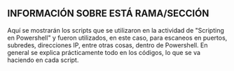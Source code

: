 ## INFORMACIÓN SOBRE ESTÁ RAMA/SECCIÓN

Aquí se mostrarán los scripts que se utilizaron en la actividad de "Scripting en Powershell" y fueron utilizados, en este caso, para escaneos en puertos, subredes, direcciones IP, entre otras cosas, dentro de Powershell. En general se explica prácticamente todo en los códigos, lo que se va haciendo en cada script.
